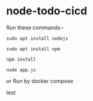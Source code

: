 # node-todo-cicd

Run these commands:-


`sudo apt install nodejs`


`sudo apt install npm`


`npm install`

`node app.js`

or Run by docker compose

test

